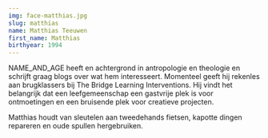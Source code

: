 ```yaml
---
img: face-matthias.jpg
slug: matthias
name: Matthias Teeuwen
first_name: Matthias
birthyear: 1994
---
```

NAME_AND_AGE heeft en achtergrond in antropologie en theologie en schrijft
graag blogs over wat hem interesseert. Momenteel geeft hij rekenles aan brugklassers bij The Bridge Learning Interventions. Hij vindt het belangrijk dat een
leefgemeenschap een gastvrije plek is voor ontmoetingen en een bruisende plek
voor creatieve projecten.

Matthias houdt van sleutelen aan tweedehands fietsen, kapotte dingen
repareren en oude spullen hergebruiken.
